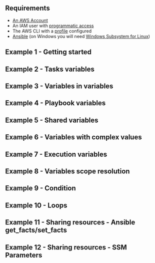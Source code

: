 ## Requirements

- [An AWS Account](https://aws.amazon.com/account/)
- An IAM user with [programmatic access](https://docs.aws.amazon.com/IAM/latest/UserGuide/id_credentials_access-keys.html)
- The AWS CLI with a [profile](https://docs.aws.amazon.com/cli/latest/userguide/cli-configure-profiles.html) configured
- [Ansible](https://docs.ansible.com/ansible/latest/installation_guide/intro_installation.html) (on Windows you will need [Windows Subsystem for Linux](https://docs.microsoft.com/en-us/windows/wsl/install-win10))

## Example 1 - Getting started
## Example 2 - Tasks variables
## Example 3 - Variables in variables
## Example 4 - Playbook variables
## Example 5 - Shared variables
## Example 6 - Variables with complex values
## Example 7 - Execution variables
## Example 8 - Variables scope resolution
## Example 9 - Condition
## Example 10 - Loops
## Example 11 - Sharing resources - Ansible get_facts/set_facts
## Example 12 - Sharing resources - SSM Parameters